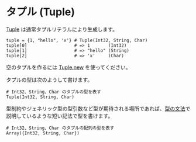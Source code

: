 # タプル (Tuple)

[Tuple](http://crystal-lang.org/api/Tuple.html) は通常タプルリテラルにより生成します。

```crystal
tuple = {1, "hello", 'x'} # Tuple(Int32, String, Char)
tuple[0]                  # => 1       (Int32)
tuple[1]                  # => "hello" (String)
tuple[2]                  # => 'x'     (Char)
```

空のタプルを作るには [Tuple.new](https://crystal-lang.org/api/Tuple.html#new%28%2Aargs%3A%2AT%29-class-method) を使ってください。

タプルの型は次のようして書けます。

```crystal
# Int32、String、Char のタプルの型を表す
Tuple(Int32, String, Char)
```

型制約やジェネリック型の型引数など型が期待される場所であれば、[型の文法](../type_grammar.html)で説明しているような短い記法で型を書けます。

```crystal
# Int32、String、Char のタプルの配列の型を表す
Array({Int32, String, Char})
```
